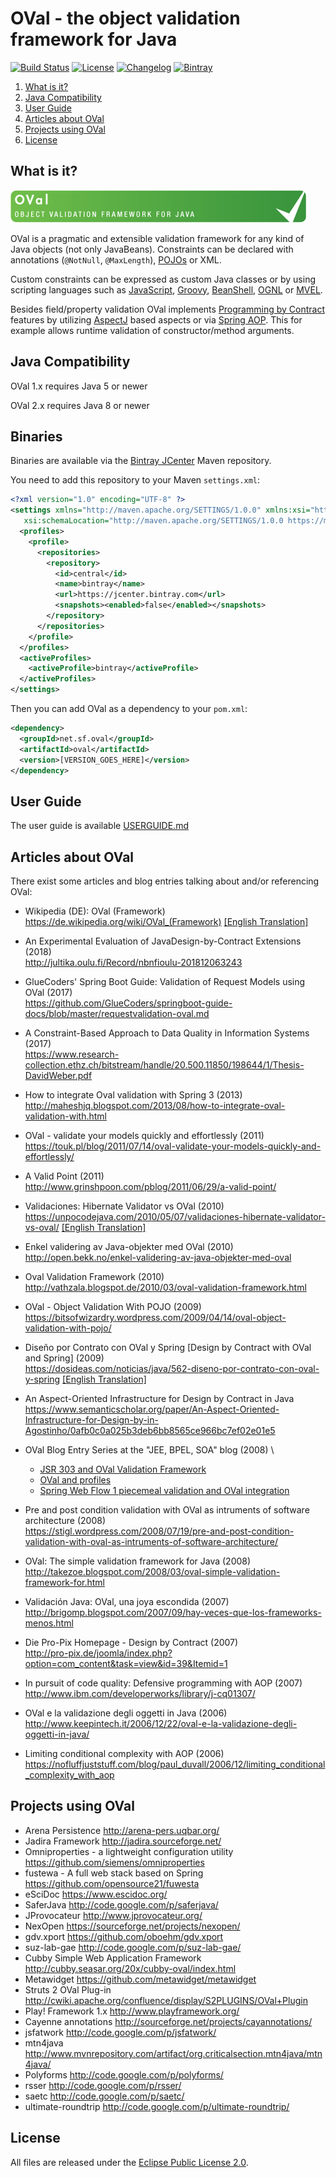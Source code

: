 # OVal - the object validation framework for Java

[![Build Status](https://img.shields.io/github/workflow/status/sebthom/oval/Maven%20Publish)](https://github.com/sebthom/oval/actions?query=workflow%3A%22Maven+Publish%22)
[![License](https://img.shields.io/github/license/sebthom/oval.svg?color=blue)](LICENSE.txt)
[![Changelog](https://img.shields.io/badge/changelog-blue)](CHANGELOG.md)
[![Bintray](https://img.shields.io/bintray/v/sebthom/maven/oval?label=jcenter.bintray)](https://bintray.com/sebthom/maven/oval/_latestVersion)

1. [What is it?](#what-is-it)
1. [Java Compatibility](#compatibility)
1. [User Guide](#user-guide)
1. [Articles about OVal](#articles-about-oval)
1. [Projects using OVal](#projects-using-oval)
1. [License](#license)


## <a name="what-is-it"></a>What is it?

![logo](src/site/resources/images/oval-banner.png)

OVal is a pragmatic and extensible validation framework for any kind of Java objects (not only JavaBeans).
Constraints can be declared with annotations (`@NotNull`, `@MaxLength`), [POJOs](https://en.wikipedia.org/wiki/Plain_old_Java_object) or XML.

Custom constraints can be expressed as custom Java classes or by using scripting languages such as [JavaScript](https://github.com/mozilla/rhino), [Groovy](http://groovy-lang.org/),
[BeanShell](http://www.beanshell.org/), [OGNL](https://github.com/jkuhnert/ognl) or [MVEL](https://github.com/mvel/mvel).

Besides field/property validation OVal implements [Programming by Contract](https://en.wikipedia.org/wiki/Design_by_contract) features by utilizing [AspectJ](https://www.eclipse.org/aspectj/doc/next/progguide/starting-aspectj.html) based aspects or via [Spring AOP](https://docs.spring.io/spring/docs/current/spring-framework-reference/core.html). This for example allows runtime validation of constructor/method arguments.


## <a name="compatibility"></a>Java Compatibility

OVal 1.x requires Java 5 or newer

OVal 2.x requires Java 8 or newer

## <a name="binaries"></a>Binaries

Binaries are available via the [Bintray JCenter](https://bintray.com/bintray/jcenter) Maven repository.

You need to add this repository to your Maven `settings.xml`:
```xml
<?xml version="1.0" encoding="UTF-8" ?>
<settings xmlns="http://maven.apache.org/SETTINGS/1.0.0" xmlns:xsi="http://www.w3.org/2001/XMLSchema-instance"
   xsi:schemaLocation="http://maven.apache.org/SETTINGS/1.0.0 https://maven.apache.org/xsd/settings-1.0.0.xsd">
  <profiles>
    <profile>
      <repositories>
        <repository>
          <id>central</id>
          <name>bintray</name>
          <url>https://jcenter.bintray.com</url>
          <snapshots><enabled>false</enabled></snapshots>
        </repository>
      </repositories>
    </profile>
  </profiles>
  <activeProfiles>
    <activeProfile>bintray</activeProfile>
  </activeProfiles>
</settings>
```

Then you can add OVal as a dependency to your `pom.xml`:

```xml
<dependency>
  <groupId>net.sf.oval</groupId>
  <artifactId>oval</artifactId>
  <version>[VERSION_GOES_HERE]</version>
</dependency>
```


## <a name="user-guide"></a>User Guide

The user guide is available [USERGUIDE.md](./USERGUIDE.md)


## <a name="articles-about-oval"></a>Articles about OVal

There exist some articles and blog entries talking about and/or referencing OVal:

- Wikipedia (DE): OVal (Framework) \
 <https://de.wikipedia.org/wiki/OVal_(Framework)> [\[English
    Translation\]](https://translate.google.com/translate?sl=de&tl=en&u=https%3A%2F%2Fde.wikipedia.org%2Fwiki%2FOVal_%28Framework%29)

- An Experimental Evaluation of JavaDesign-by-Contract Extensions (2018) \
  <http://jultika.oulu.fi/Record/nbnfioulu-201812063243>

- GlueCoders' Spring Boot Guide: Validation of Request Models using OVal (2017) \
  <https://github.com/GlueCoders/springboot-guide-docs/blob/master/requestvalidation-oval.md>

- A Constraint-Based Approach to Data Quality in Information Systems (2017) \
  <https://www.research-collection.ethz.ch/bitstream/handle/20.500.11850/198644/1/Thesis-DavidWeber.pdf>

- How to integrate Oval validation with Spring 3 (2013) \
  <http://maheshjq.blogspot.com/2013/08/how-to-integrate-oval-validation-with.html>

- OVal - validate your models quickly and effortlessly (2011) \
  <https://touk.pl/blog/2011/07/14/oval-validate-your-models-quickly-and-effortlessly/>

- A Valid Point (2011) \
  <http://www.grinshpoon.com/pblog/2011/06/29/a-valid-point/>

- Validaciones: Hibernate Validator vs OVal (2010) \
  <https://unpocodejava.com/2010/05/07/validaciones-hibernate-validator-vs-oval/>
 [\[English
    Translation\]](https://translate.google.com/translate?sl=es&tl=en&u=https%3A%2F%2Funpocodejava.com%2F2010%2F05%2F07%2Fvalidaciones-hibernate-validator-vs-oval%2F)

- Enkel validering av Java-objekter med OVal (2010) \
  <http://open.bekk.no/enkel-validering-av-java-objekter-med-oval>

- Oval Validation Framework (2010) \
  <http://vathzala.blogspot.de/2010/03/oval-validation-framework.html>

- OVal - Object Validation With POJO (2009) \
  <https://bitsofwizardry.wordpress.com/2009/04/14/oval-object-validation-with-pojo/>

- Diseño por Contrato con OVal y Spring \[Design by Contract with OVal and Spring\] (2009) \
  <https://dosideas.com/noticias/java/562-diseno-por-contrato-con-oval-y-spring> [\[English
    Translation\]](https://translate.google.com/translate?hl=&sl=es&tl=en&u=https%3A%2F%2Fdosideas.com%2Fnoticias%2Fjava%2F562-diseno-por-contrato-con-oval-y-spring)

- An Aspect-Oriented Infrastructure for Design by Contract in Java \
  <https://www.semanticscholar.org/paper/An-Aspect-Oriented-Infrastructure-for-Design-by-in-Agostinho/0afb0c0a025b3deb6bb8565ce966bc7ef02e01e5>

- OVal Blog Entry Series at the "JEE, BPEL, SOA" blog (2008) \
  - [JSR 303 and OVal Validation
  Framework](https://lukaszbudnik.blogspot.com/2008/12/jsr-303-and-oval-validation-framework.html)
  - [OVal and
    profiles](https://lukaszbudnik.blogspot.com/2008/12/oval-and-profiles.html)
  - [Spring Web Flow 1 piecemeal validation and OVal
    integration](https://lukaszbudnik.blogspot.com/2008/12/springs-piecemeal-validation-and-oval.html)

- Pre and post condition validation with OVal as intruments of software architecture (2008) \
  <https://stigl.wordpress.com/2008/07/19/pre-and-post-condition-validation-with-oval-as-intruments-of-software-architecture/>

- OVal: The simple validation framework for Java (2008) \
  <http://takezoe.blogspot.com/2008/03/oval-simple-validation-framework-for.html>

- Validación Java: OVal, una joya escondida (2007) \
  <http://brigomp.blogspot.com/2007/09/hay-veces-que-los-frameworks-menos.html>

- Die Pro-Pix Homepage - Design by Contract (2007) \
  <http://pro-pix.de/joomla/index.php?option=com_content&task=view&id=39&Itemid=1>

- In pursuit of code quality: Defensive programming with AOP (2007) \
  <http://www.ibm.com/developerworks/library/j-cq01307/>

- OVal e la validazione degli oggetti in Java (2006) \
  <http://www.keepintech.it/2006/12/22/oval-e-la-validazione-degli-oggetti-in-java/>

- Limiting conditional complexity with AOP (2006)\
  <https://nofluffjuststuff.com/blog/paul_duvall/2006/12/limiting_conditional_complexity_with_aop>

## <a name="projects-using-oval"></a>Projects using OVal

- Arena Persistence <http://arena-pers.uqbar.org/>
- Jadira Framework <http://jadira.sourceforge.net/>
- Omniproperties - a lightweight configuration utility <https://github.com/siemens/omniproperties>
- fustewa - A full web stack based on Spring <https://github.com/opensource21/fuwesta>
- eSciDoc <https://www.escidoc.org/>
- SaferJava <http://code.google.com/p/saferjava/>
- JProvocateur <http://www.jprovocateur.org/>
- NexOpen <https://sourceforge.net/projects/nexopen/>
- gdv.xport <https://github.com/oboehm/gdv.xport>
- suz-lab-gae <http://code.google.com/p/suz-lab-gae/>
- Cubby Simple Web Application Framework <http://cubby.seasar.org/20x/cubby-oval/index.html>
- Metawidget <https://github.com/metawidget/metawidget>
- Struts 2 OVal Plug-in <http://cwiki.apache.org/confluence/display/S2PLUGINS/OVal+Plugin>
- Play! Framework 1.x <http://www.playframework.org/>
- Cayenne annotations <http://sourceforge.net/projects/cayannotations/>
- jsfatwork <http://code.google.com/p/jsfatwork/>
- mtn4java <http://www.mvnrepository.com/artifact/org.criticalsection.mtn4java/mtn4java/>
- Polyforms <http://code.google.com/p/polyforms/>
- rsser <http://code.google.com/p/rsser/>
- saetc <http://code.google.com/p/saetc/>
- ultimate-roundtrip <http://code.google.com/p/ultimate-roundtrip/>


## <a name="license"></a>License

All files are released under the [Eclipse Public License 2.0](LICENSE.txt).
